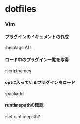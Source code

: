 dotfiles
===

### Vim

#### プラグインのドキュメントの作成

:helptags ALL

#### ロード中のプラグイン一覧を取得

:scriptnames

#### optに入っているプラグインをロード

:packadd <plugin name>

#### runtimepathの確認

:set runtimepath?
